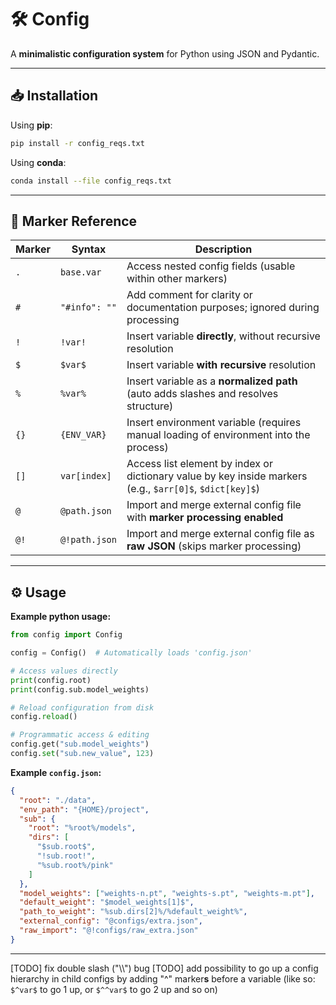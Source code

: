 # 🛠️ Config

A **minimalistic configuration system** for Python using JSON and Pydantic.

---

## 📥 Installation

Using **pip**:

```bash
pip install -r config_reqs.txt
```

Using **conda**:

```bash
conda install --file config_reqs.txt
```

---

## 🔣 Marker Reference

| Marker | Syntax         | Description                                                                                              |
|--------|----------------|----------------------------------------------------------------------------------------------------------|
| `.`    | `base.var`     | Access nested config fields (usable within other markers)                                                |
| `#`    | `"#info": ""`  | Add comment for clarity or documentation purposes; ignored during processing                             |
| `!`    | `!var!`        | Insert variable **directly**, without recursive resolution                                               |
| `$`    | `$var$`        | Insert variable **with recursive** resolution                                                            |
| `%`    | `%var%`        | Insert variable as a **normalized path** (auto adds slashes and resolves structure)                      |
| `{}`   | `{ENV_VAR}`    | Insert environment variable (requires manual loading of environment into the process)                    |
| `[]`   | `var[index]`   | Access list element by index or dictionary value by key inside markers (e.g., `$arr[0]$`, `$dict[key]$`) |
| `@`    | `@path.json`   | Import and merge external config file with **marker processing enabled**                                 |
| `@!`   | `@!path.json`  | Import and merge external config file as **raw JSON** (skips marker processing)                          |


---

## ⚙️ Usage

**Example python usage:**

```python
from config import Config

config = Config()  # Automatically loads 'config.json'

# Access values directly
print(config.root)
print(config.sub.model_weights)

# Reload configuration from disk
config.reload()

# Programmatic access & editing
config.get("sub.model_weights")
config.set("sub.new_value", 123)
```

**Example `config.json`:**

```json
{
  "root": "./data",
  "env_path": "{HOME}/project",
  "sub": {
    "root": "%root%/models",
    "dirs": [
      "$sub.root$",
      "!sub.root!",
      "%sub.root%/pink"
    ]
  },
  "model_weights": ["weights-n.pt", "weights-s.pt", "weights-m.pt"],
  "default_weight": "$model_weights[1]$",
  "path_to_weight": "%sub.dirs[2]%/%default_weight%",
  "external_config": "@configs/extra.json",
  "raw_import": "@!configs/raw_extra.json"
}
```

---

[TODO] fix double slash ("\\\\") bug
[TODO] add possibility to go up a config hierarchy in child configs by adding "^" marker**s** before a variable (like so: `$^var$` to go 1 up, or `$^^var$` to go 2 up and so on) 

